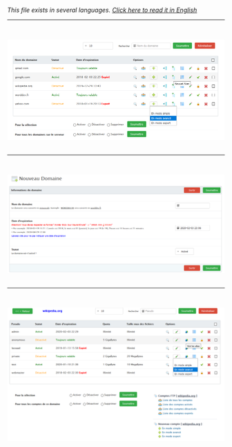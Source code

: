 <i>This file exists in several languages. <a href="SCREENSHOT.md"><u>Click here to read it in English</u></a></i>
<!--
<hr><br>

![FsFTP Server](img/server-config.png?raw=true)<br><br>
//-->
<hr><br>

![FsFTP Server](img/domaines.png?raw=true)<br><br>

<hr><br>

![FsFTP Server](img/nouveau-domaine.png?raw=true)<br><br>
<hr><br>

![FsFTP Server](img/comptes.png?raw=true)<br><br>
